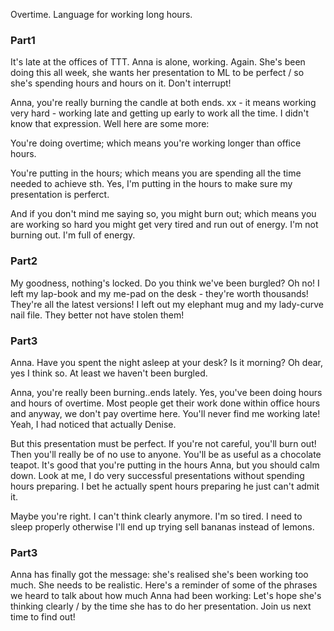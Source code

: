 Overtime. Language for working long hours.

### Part1
It's late at the offices of TTT. Anna is alone, working. Again.
She's been doing this all week, she wants her presentation to ML to be perfect / so she's spending hours and hours on it.
Don't interrupt!

Anna, you're really burning the candle at both ends.
xx - it means working very hard - working late and getting up early to work all the time.
I didn't know that expression.
Well here are some more:

You're doing overtime; which means you're working longer than office hours.

You're putting in the hours; which means you are spending all the time needed to achieve sth.
Yes, I'm putting in the hours to make sure my presentation is perferct.

And if you don't mind me saying so, you might burn out; which means you are working so hard you might get very tired and run out of energy.
I'm not burning out. I'm full of energy.

### Part2
My goodness, nothing's locked. Do you think we've been burgled?
Oh no! I left my lap-book and my me-pad on the desk - they're worth thousands! They're all the latest versions!
I left out my elephant mug and my lady-curve nail file. They better not have stolen them!

### Part3
Anna. Have you spent the night asleep at your desk?
Is it morning? Oh dear, yes I think so.
At least we haven't been burgled.

Anna, you're really been burning..ends lately.
Yes, you've been doing hours and hours of overtime. Most people get their work done within office hours and anyway, we don't pay overtime here.
You'll never find me working late!
Yeah, I had noticed that actually Denise.

But this presentation must be perfect. 
If you're not careful, you'll burn out! Then you'll really be of no use to anyone. You'll be as useful as a chocolate teapot.
It's good that you're putting in the hours Anna, but you should calm down. 
Look at me, I do very successful presentations without spending hours preparing.
I bet he actually spent hours preparing he just can't admit it.

Maybe you're right. I can't think clearly anymore. I'm so tired.
I need to sleep properly otherwise I'll end up trying sell bananas instead of lemons.

### Part3
Anna has finally got the message: she's realised she's been working too much. She needs to be realistic.
Here's a reminder of some of the phrases we heard to talk about how much Anna had been working:
Let's hope she's thinking clearly / by the time she has to do her presentation. Join us next time to find out!
